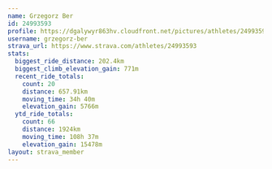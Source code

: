 ```yaml
---
name: Grzegorz Ber
id: 24993593
profile: https://dgalywyr863hv.cloudfront.net/pictures/athletes/24993593/7453165/11/large.jpg
username: grzegorz-ber
strava_url: https://www.strava.com/athletes/24993593
stats:
  biggest_ride_distance: 202.4km
  biggest_climb_elevation_gain: 771m
  recent_ride_totals:
    count: 20
    distance: 657.91km
    moving_time: 34h 40m
    elevation_gain: 5766m
  ytd_ride_totals:
    count: 66
    distance: 1924km
    moving_time: 108h 37m
    elevation_gain: 15478m
layout: strava_member
--- 
```

